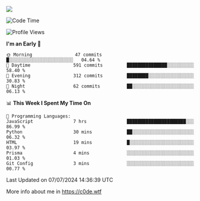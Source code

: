 <a href="https://wakatime.com"><img src="https://wakatime.com/share/@c0dezin/b7f18a7c-ab3a-40b8-8bc7-b1b7bf71f1d6.svg" /></a>

<!--START_SECTION:waka-->
![Code Time](http://img.shields.io/badge/Code%20Time-55%20hrs%2049%20mins-blue)

![Profile Views](http://img.shields.io/badge/Profile%20Views-1-blue)

**I'm an Early 🐤** 

```text
🌞 Morning                47 commits          █░░░░░░░░░░░░░░░░░░░░░░░░   04.64 % 
🌆 Daytime                591 commits         ███████████████░░░░░░░░░░   58.40 % 
🌃 Evening                312 commits         ████████░░░░░░░░░░░░░░░░░   30.83 % 
🌙 Night                  62 commits          ██░░░░░░░░░░░░░░░░░░░░░░░   06.13 % 
```


📊 **This Week I Spent My Time On** 

```text
💬 Programming Languages: 
JavaScript               7 hrs               ██████████████████████░░░   86.99 % 
Python                   30 mins             ██░░░░░░░░░░░░░░░░░░░░░░░   06.32 % 
HTML                     19 mins             █░░░░░░░░░░░░░░░░░░░░░░░░   03.97 % 
Prisma                   4 mins              ░░░░░░░░░░░░░░░░░░░░░░░░░   01.03 % 
Git Config               3 mins              ░░░░░░░░░░░░░░░░░░░░░░░░░   00.77 % 
```


 Last Updated on 07/07/2024 14:36:39 UTC
<!--END_SECTION:waka-->

More info about me in https://c0de.wtf
